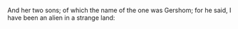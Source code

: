 And her two sons; of which the name of the one was Gershom; for he said, I have been an alien in a strange land:
